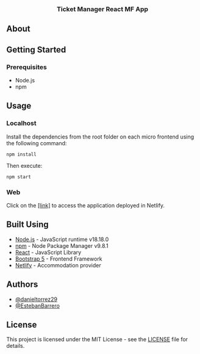 <h3 align="center">Ticket Manager React MF App</h3>

## About

## Getting Started

### Prerequisites

- Node.js
- npm

## Usage

### Localhost

Install the dependencies from the root folder on each micro frontend using the following command:

```
npm install
```

Then execute:

```
npm start
```

### Web

Click on the [[link]](https://www.netlify.com) to access the application deployed in Netlify.

## Built Using

- [Node.js](https://nodejs.org/en) - JavaScript runtime v18.18.0
- [npm](https://www.npmjs.com) - Node Package Manager v9.8.1
- [React](https://es.react.dev) - JavaScript Library
- [Bootstrap 5](https://getbootstrap.com) - Frontend Framework
- [Netlify](https://www.netlify.com) - Accommodation provider

## Authors

- [@danieltorrez29](https://github.com/danieltorrez29)
- [@EstebanBarrero](https://github.com/EstebanBarrero)

## License

This project is licensed under the MIT License - see the [LICENSE](LICENSE) file for details.
